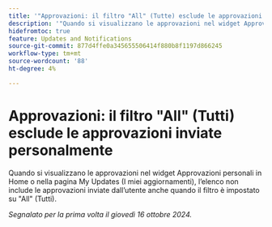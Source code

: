 ```yaml
---
title: '"Approvazioni: il filtro "All" (Tutte) esclude le approvazioni inviate personalmente"'
description: '"Quando si visualizzano le approvazioni nel widget Approvazioni personali in Home o nella pagina My Updates (I miei aggiornamenti), l’elenco non include le approvazioni inviate dall’utente anche quando il filtro è impostato su "All" (Tutti)."'
hidefromtoc: true
feature: Updates and Notifications
source-git-commit: 877d4ffe0a345655506414f880b8f1197d866245
workflow-type: tm+mt
source-wordcount: '88'
ht-degree: 4%

---
```


# Approvazioni: il filtro &quot;All&quot; (Tutti) esclude le approvazioni inviate personalmente

<!--
>>[!NOTE]
>
>This issue was fixed on June 20, 2024.
-->

Quando si visualizzano le approvazioni nel widget Approvazioni personali in Home o nella pagina My Updates (I miei aggiornamenti), l’elenco non include le approvazioni inviate dall’utente anche quando il filtro è impostato su &quot;All&quot; (Tutti).

_Segnalato per la prima volta il giovedì 16 ottobre 2024._
